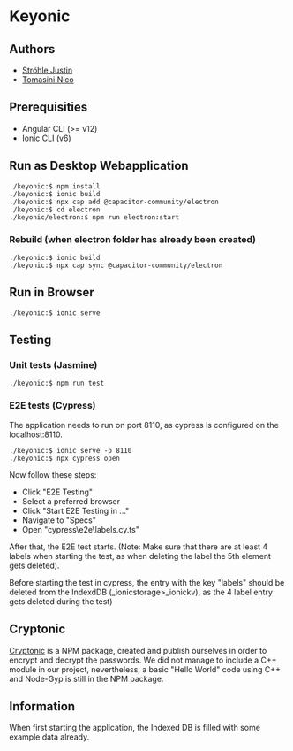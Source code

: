 # Keyonic

## Authors

- [Ströhle Justin](mailto:justin.stroehle@students.fhv.at)
- [Tomasini Nico](mailto:nico.tomasini@students.fhv.at)

## Prerequisities

- Angular CLI (>= v12)
- Ionic CLI (v6)

## Run as Desktop Webapplication

```console
./keyonic:$ npm install
./keyonic:$ ionic build
./keyonic:$ npx cap add @capacitor-community/electron
./keyonic:$ cd electron
./keyonic/electron:$ npm run electron:start
```

### Rebuild (when electron folder has already been created)

```console
./keyonic:$ ionic build
./keyonic:$ npx cap sync @capacitor-community/electron
```

## Run in Browser

```shell
./keyonic:$ ionic serve
```

## Testing

### Unit tests (Jasmine)

```console
./keyonic:$ npm run test
```

### E2E tests (Cypress)

The application needs to run on port 8110, as cypress is configured on the localhost:8110.

```console
./keyonic:$ ionic serve -p 8110
./keyonic:$ npx cypress open
```

Now follow these steps:

- Click "E2E Testing"
- Select a preferred browser
- Click "Start E2E Testing in ..."
- Navigate to "Specs"
- Open "cypress\e2e\labels.cy.ts"

After that, the E2E test starts. (Note: Make sure that there are at least 4 labels when starting the test, as when deleting the label the 5th element gets deleted).

Before starting the test in cypress, the entry with the key "labels" should be deleted from the IndexdDB (\_ionicstorage>\_ionickv), as the 4 label entry gets deleted during the test)

## Cryptonic

[Cryptonic](https://www.npmjs.com/package/cryptonic) is a NPM package, created and publish ourselves in order to encrypt and decrypt the passwords. We did not manage to include a C++ module in our project, nevertheless, a basic "Hello World" code using C++ and Node-Gyp is still in the NPM package.

## Information

When first starting the application, the Indexed DB is filled with some example data already.
